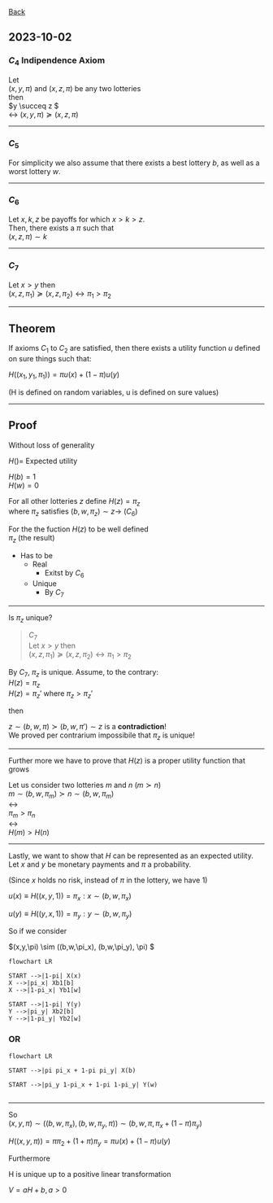 
[Back](00.md)

## 2023-10-02

### $C_4$ Indipendence Axiom

Let  
$(x, y, \pi)$ and $(x, z, \pi)$ be any two lotteries  
then  
$y \succeq z $  
$\leftrightarrow$ 
$(x, y, \pi) \succeq (x, z, \pi)$

---

### $C_5$

For simplicity we also assume that there exists a best lottery $b$, as well as a worst lottery $w$.

---

### $C_6$

Let $x,k,z$ be payoffs for which $x>k>z$.  
Then, there exists a $\pi$ such that  
$(x,z,\pi) \sim k$

---

### $C_7$

Let $x > y$ then  
$(x,z,\pi_1) \succeq (x,z,\pi_2) \leftrightarrow \pi_1>\pi_2$

---

## Theorem

If axioms $C_1$ to $C_2$ are satisfied, then there exists a utility function $u$ defined on sure things such that:  

$H((x_1, y_1, \pi_1)) = \pi u(x)+(1-\pi)u(y)$

(H is defined on random variables, u is defined on sure values)

---

## Proof

Without loss of generality

$H() =$  Expected utility 

$H(b) = 1$  
$H(w) = 0$

For all other lotteries $z$ define $H(z) = \pi_z$  
where $\pi_z$ satisfies $(b,w,\pi_z)\sim z \rightarrow$ ($C_6$)

For the the fuction $H(z)$ to be well defined  
$\pi_z$ (the result)  

- Has to be
  - Real
    - Exitst by $C_6$
  - Unique
    - By $C_7$

---

Is $\pi_z$ unique?

>$C_7$  
>Let $x > y$ then  
>$(x,z,\pi_1) \succeq (x,z,\pi_2) \leftrightarrow \pi_1>\pi_2$


By $C_7$, $\pi_z$ is unique. Assume, to the contrary:  
$H(z)=\pi_z$  
$H(z)=\pi_z'$ 
where $\pi_z > \pi_z'$ 

then 

$z \sim (b,w,\pi) \succ  (b,w,\pi') \sim z$ is a **contradiction**!  
We proved per contrarium impossibile that $\pi_z$ is unique!

---

Further more we have to prove that $H(z)$ is a proper utility function that grows

Let us consider two lotteries $m$ and $n$ $(m \succ n)$  
$m \sim (b,w,\pi_m) \succ n \sim (b,w,\pi_m)$  
$\leftrightarrow$  
$\pi_m > \pi_n$  
$\leftrightarrow$  
$H(m)>H(n)$

---

Lastly, we want to show that $H$ can be represented as an expected utility.  
Let $x$ and $y$ be monetary payments and $\pi$ a probability.

(Since $x$ holds no risk, instead of $\pi$ in the lottery, we have 1)

$u(x) \equiv H((x,y,1)) = \pi_x: x \sim (b,w,\pi_x)$

$u(y) \equiv H((y,x,1)) = \pi_y: y \sim (b,w,\pi_y)$

So if we consider

$(x,y,\pi) \sim ((b,w,\pi_x), (b,w,\pi_y), \pi)  $


```mermaid
flowchart LR

START -->|1-pi| X(x)
X -->|pi_x| Xb1[b]
X -->|1-pi_x| Yb1[w]

START -->|1-pi| Y(y)
Y -->|pi_y| Xb2[b]
Y -->|1-pi_y| Yb2[w]

```

### OR

```mermaid
flowchart LR

START -->|pi pi_x + 1-pi pi_y| X(b)

START -->|pi_y 1-pi_x + 1-pi 1-pi_y| Y(w)


```

---

So  
$(x,y,\pi) \sim ((b,w,\pi_x), (b,w,\pi_y, \pi))  \sim (b,w,\pi,\pi_x+(1-\pi)\pi_y)$ 

$H((x,y,\pi)) = \pi\pi_2 + (1+\pi)\pi_y = \pi u(x) + (1-\pi)u(y)$

Furthermore

H is unique up to a positive linear transformation

$V = aH+b, a>0$

